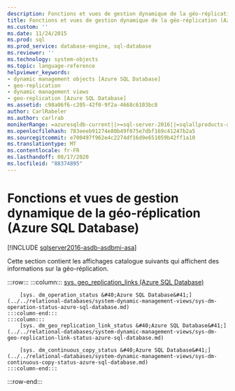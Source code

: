```yaml
---
description: Fonctions et vues de gestion dynamique de la géo-réplication (Azure SQL Database)
title: Fonctions et vues de gestion dynamique de la géo-réplication (Azure SQL Database) | Microsoft Docs
ms.custom: ''
ms.date: 11/24/2015
ms.prod: sql
ms.prod_service: database-engine, sql-database
ms.reviewer: ''
ms.technology: system-objects
ms.topic: language-reference
helpviewer_keywords:
- dynamic management objects [Azure SQL Database]
- geo-replication
- dynamic management views
- geo-replication [Azure SQL Database]
ms.assetid: c98a06f6-c205-42f0-9f2a-4668c6103bc8
author: CarlRabeler
ms.author: carlrab
monikerRange: =azuresqldb-current||>=sql-server-2016||=sqlallproducts-allversions||>=sql-server-linux-2017||=azuresqldb-mi-current
ms.openlocfilehash: 783eeeb91274e80b49f075e7dbf169c41247b2a5
ms.sourcegitcommit: e700497f962e4c2274df16d9e651059b42ff1a10
ms.translationtype: MT
ms.contentlocale: fr-FR
ms.lasthandoff: 08/17/2020
ms.locfileid: "88374895"
---
```

# <a name="geo-replication-dynamic-management-views-and-functions-azure-sql-database"></a>Fonctions et vues de gestion dynamique de la géo-réplication (Azure SQL Database)
[!INCLUDE [sqlserver2016-asdb-asdbmi-asa](../../includes/applies-to-version/sqlserver2016-asdb-asdbmi-asa.md)]

  Cette section contient les affichages catalogue suivants qui affichent des informations sur la géo-réplication.  

:::row:::
    :::column:::
        [sys. geo_replication_links &#40;Azure SQL Database&#41;](../../relational-databases/system-dynamic-management-views/sys-geo-replication-links-azure-sql-database.md)

        [sys. dm_operation_status &#40;Azure SQL Database&#41;](../../relational-databases/system-dynamic-management-views/sys-dm-operation-status-azure-sql-database.md)
    :::column-end:::
    :::column:::
        [sys. dm_geo_replication_link_status &#40;Azure SQL Database&#41;](../../relational-databases/system-dynamic-management-views/sys-dm-geo-replication-link-status-azure-sql-database.md)

        [sys. dm_continuous_copy_status &#40;Azure SQL Database&#41;](../../relational-databases/system-dynamic-management-views/sys-dm-continuous-copy-status-azure-sql-database.md)
    :::column-end:::
:::row-end:::
